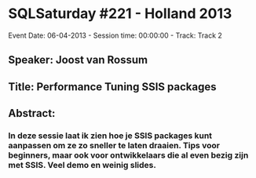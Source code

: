 # SQLSaturday #221 - Holland 2013
Event Date: 06-04-2013 - Session time: 00:00:00 - Track: Track 2
## Speaker: Joost van Rossum
## Title: Performance Tuning SSIS packages
## Abstract:
### In deze sessie laat ik zien hoe je SSIS packages kunt aanpassen om ze zo sneller te laten draaien. Tips voor beginners, maar ook voor ontwikkelaars die al even bezig zijn met SSIS. Veel demo en weinig slides.
